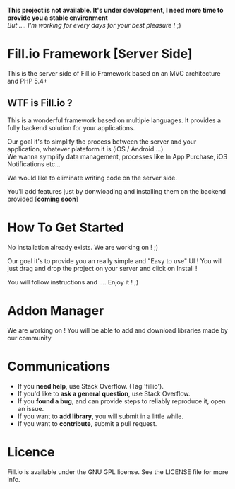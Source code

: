 __This project is not available. It's under development, I need more time to provide you a stable environment__<br>
_But .... I'm working for every days for your best pleasure !_ ;)

# Fill.io Framework [Server Side]

This is the server side of Fill.io Framework based on an MVC architecture and PHP 5.4+

## WTF is Fill.io ?

This is a wonderful framework based on multiple languages. It provides a fully backend solution for your applications.

Our goal it's to simplify the process between the server and your application, whatever plateform it is (iOS / Android ...)<br>
We wanna symplify data management, processes like In App Purchase, iOS Notifications etc...

We would like to eliminate writing code on the server side.

You'll add features just by donwloading and installing them on the backend provided [__coming soon__]

# How To Get Started

No installation already exists. We are working on ! ;)

Our goal it's to provide you an really simple and "Easy to use" UI ! You will just drag and drop the project
on your server and click on Install !

You will follow instructions and .... Enjoy it ! ;)

# Addon Manager

We are working on ! You will be able to add and download libraries made by our community

# Communications

* If you __need help__, use Stack Overflow. (Tag 'fillio').
* If you'd like to __ask a general question__, use Stack Overflow.
* If you __found a bug__, and can provide steps to reliably reproduce it, open an issue.
* If you want to __add library__, you will submit in a little while.
* If you want to __contribute__, submit a pull request.

# Licence

Fill.io is available under the GNU GPL license. See the LICENSE file for more info.
